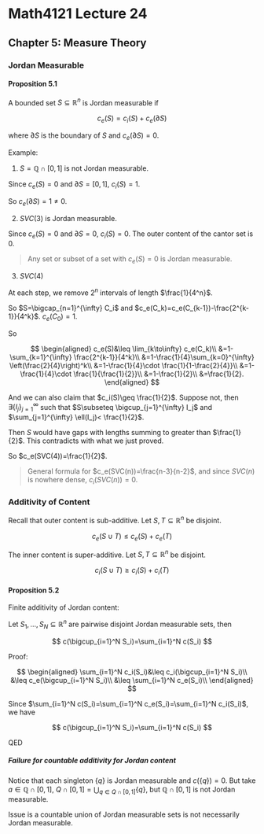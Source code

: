 # Math4121 Lecture 24

## Chapter 5: Measure Theory

### Jordan Measurable

#### Proposition 5.1

A bounded set $S\subseteq \mathbb{R}^n$ is Jordan measurable if

$$
c_e(S)=c_i(S)+c_e(\partial S)
$$

where $\partial S$ is the boundary of $S$ and $c_e(\partial S)=0$.

Example:

1. $S=\mathbb{Q}\cap [0,1]$ is not Jordan measurable.

Since $c_e(S)=0$ and $\partial S=[0,1]$, $c_i(S)=1$.

So $c_e(\partial S)=1\neq 0$.

2. $SVC(3)$ is Jordan measurable.

Since $c_e(S)=0$ and $\partial S=0$, $c_i(S)=0$. The outer content of the cantor set is $0$.

> Any set or subset of a set with $c_e(S)=0$ is Jordan measurable.

3. $SVC(4)$

At each step, we remove $2^n$ intervals of length $\frac{1}{4^n}$.

So $S=\bigcap_{n=1}^{\infty} C_i$ and $c_e(C_k)=c_e(C_{k-1})-\frac{2^{k-1}}{4^k}$. $c_e(C_0)=1$.

So

$$
\begin{aligned}
c_e(S)&\leq \lim_{k\to\infty} c_e(C_k)\\
&=1-\sum_{k=1}^{\infty} \frac{2^{k-1}}{4^k}\\
&=1-\frac{1}{4}\sum_{k=0}^{\infty} \left(\frac{2}{4}\right)^k\\
&=1-\frac{1}{4}\cdot \frac{1}{1-\frac{2}{4}}\\
&=1-\frac{1}{4}\cdot \frac{1}{\frac{1}{2}}\\
&=1-\frac{1}{2}\\
&=\frac{1}{2}.
\end{aligned}
$$

And we can also claim that $c_i(S)\geq \frac{1}{2}$. Suppose not, then $\exists \{I_j\}_{j=1}^{\infty}$ such that $S\subseteq \bigcup_{j=1}^{\infty} I_j$ and $\sum_{j=1}^{\infty} \ell(I_j)< \frac{1}{2}$.

Then $S$ would have gaps with lengths summing to greater than $\frac{1}{2}$. This contradicts with what we just proved.

So $c_e(SVC(4))=\frac{1}{2}$.

> General formula for $c_e(SVC(n))=\frac{n-3}{n-2}$, and since $SVC(n)$ is nowhere dense, $c_i(SVC(n))=0$.

### Additivity of Content

Recall that outer content is sub-additive. Let $S,T\subseteq \mathbb{R}^n$ be disjoint.

$$
c_e(S\cup T)\leq c_e(S)+c_e(T)
$$

The inner content is super-additive. Let $S,T\subseteq \mathbb{R}^n$ be disjoint.

$$
c_i(S\cup T)\geq c_i(S)+c_i(T)
$$

#### Proposition 5.2

Finite additivity of Jordan content:

Let $S_1,\ldots,S_N\subseteq \mathbb{R}^n$ are pairwise disjoint Jordan measurable sets, then

$$
c(\bigcup_{i=1}^N S_i)=\sum_{i=1}^N c(S_i)
$$

Proof:

$$
\begin{aligned}
\sum_{i=1}^N c_i(S_i)&\leq c_i(\bigcup_{i=1}^N S_i)\\
&\leq c_e(\bigcup_{i=1}^N S_i)\\
&\leq \sum_{i=1}^N c_e(S_i)\\
\end{aligned}
$$

Since $\sum_{i=1}^N c(S_i)=\sum_{i=1}^N c_e(S_i)=\sum_{i=1}^N c_i(S_i)$, we have

$$
c(\bigcup_{i=1}^N S_i)=\sum_{i=1}^N c(S_i)
$$

QED

##### Failure for countable additivity for Jordan content

Notice that each singleton $\{q\}$ is Jordan measurable and $c(\{q\})=0$. But take $a\in \mathbb{Q}\cap [0,1]$, $Q\cap [0,1]=\bigcup_{q\in Q\cap [0,1]} \{q\}$, but $\mathbb{Q}\cap [0,1]$ is not Jordan  measurable.

Issue is a countable union of Jordan measurable sets is not necessarily Jordan measurable.
